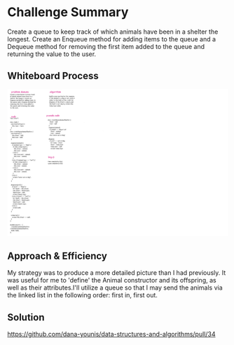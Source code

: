 # Challenge Summary
Create a queue to keep track of which animals have been in a shelter the longest. Create an Enqueue method for adding items to the queue and a Dequeue method for removing the first item added to the queue and returning the value to the user.

## Whiteboard Process
![whiteboard](../image/12.png)

## Approach & Efficiency
My strategy was to produce a more detailed picture than I had previously. It was useful for me to 'define' the Animal constructor and its offspring, as well as their attributes.I'll utilize a queue so that I may send the animals via the linked list in the following order: first in, first out.

## Solution
https://github.com/dana-younis/data-structures-and-algorithms/pull/34

